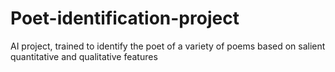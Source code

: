 # Poet-identification-project
AI project, trained to identify the poet of a variety of poems based on salient quantitative and qualitative features
